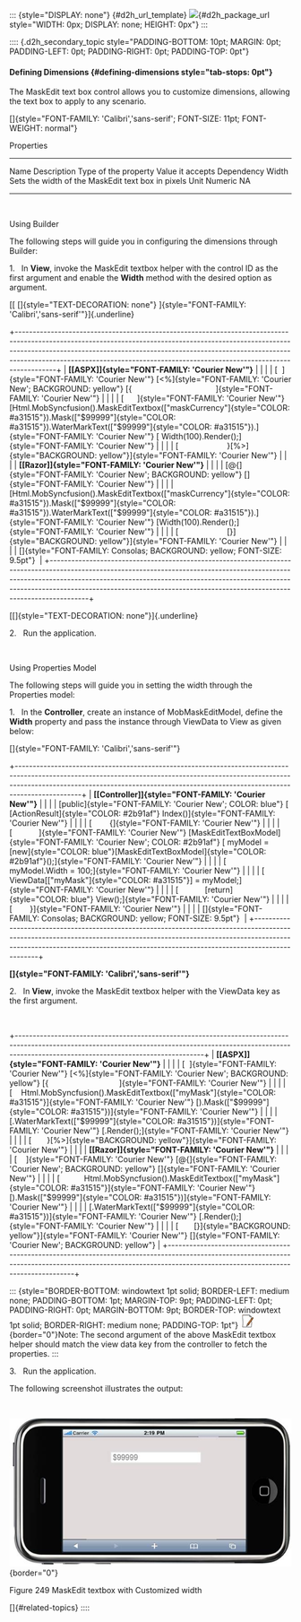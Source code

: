 ::: {style="DISPLAY: none"}
[](ms-xhelp:///?Id=d2h_url_template){#d2h_url_template} ![](!package_url!){#d2h_package_url style="WIDTH: 0px; DISPLAY: none; HEIGHT: 0px"}
:::

:::: {.d2h_secondary_topic style="PADDING-BOTTOM: 10pt; MARGIN: 0pt; PADDING-LEFT: 0pt; PADDING-RIGHT: 0pt; PADDING-TOP: 0pt"}
#### Defining Dimensions {#defining-dimensions style="tab-stops: 0pt"}

The MaskEdit text box control allows you to customize dimensions, allowing the text box to apply to any scenario.

[]{style="FONT-FAMILY: 'Calibri','sans-serif'; FONT-SIZE: 11pt; FONT-WEIGHT: normal"} 

Properties

  ------- --------------------------------------------------- ---------------------- ------------------ ------------
  Name    Description                                         Type of the property   Value it accepts   Dependency
  Width   Sets the width of the MaskEdit text box in pixels   Unit                   Numeric            NA
  ------- --------------------------------------------------- ---------------------- ------------------ ------------

 

Using Builder

The following steps will guide you in configuring the dimensions through Builder:

1.   In **View**, invoke the MaskEdit textbox helper with the control ID as the first argument and enable the **Width** method with the desired option as argument.

[[ []{style="TEXT-DECORATION: none"} ]{style="FONT-FAMILY: 'Calibri','sans-serif'"}]{.underline}  

+-----------------------------------------------------------------------------------------------------------------------------------------------------------------------------------------------------------------------------------------------------------------------------------------------------------------------------------+
| **[\[ASPX\]]{style="FONT-FAMILY: 'Courier New'"}**                                                                                                                                                                                                                                                                                |
|                                                                                                                                                                                                                                                                                                                                   |
| [  ]{style="FONT-FAMILY: 'Courier New'"} [\<%]{style="FONT-FAMILY: 'Courier New'; BACKGROUND: yellow"} [{                                      ]{style="FONT-FAMILY: 'Courier New'"}                                                                                                                                              |
|                                                                                                                                                                                                                                                                                                                                   |
| [      ]{style="FONT-FAMILY: 'Courier New'"} [Html.MobSyncfusion().MaskEditTextbox([\"maskCurrency\"]{style="COLOR: #a31515"}).Mask([\"\$99999\"]{style="COLOR: #a31515"}).WaterMarkText([\"\$99999\"]{style="COLOR: #a31515"}).]{style="FONT-FAMILY: 'Courier New'"} [ Width(100).Render();]{style="FONT-FAMILY: 'Courier New'"} |
|                                                                                                                                                                                                                                                                                                                                   |
| [                      }[%\>]{style="BACKGROUND: yellow"}]{style="FONT-FAMILY: 'Courier New'"}                                                                                                                                                                                                                                    |
|                                                                                                                                                                                                                                                                                                                                   |
| **[\[Razor\]]{style="FONT-FAMILY: 'Courier New'"}**                                                                                                                                                                                                                                                                               |
|                                                                                                                                                                                                                                                                                                                                   |
| [\@{]{style="FONT-FAMILY: 'Courier New'; BACKGROUND: yellow"} []{style="FONT-FAMILY: 'Courier New'"}                                                                                                                                                                                                                              |
|                                                                                                                                                                                                                                                                                                                                   |
| [Html.MobSyncfusion().MaskEditTextbox([\"maskCurrency\"]{style="COLOR: #a31515"}).Mask([\"\$99999\"]{style="COLOR: #a31515"}).WaterMarkText([\"\$99999\"]{style="COLOR: #a31515"}).]{style="FONT-FAMILY: 'Courier New'"} [Width(100).Render();]{style="FONT-FAMILY: 'Courier New'"}                                               |
|                                                                                                                                                                                                                                                                                                                                   |
| [                      [}]{style="BACKGROUND: yellow"}]{style="FONT-FAMILY: 'Courier New'"}                                                                                                                                                                                                                                       |
|                                                                                                                                                                                                                                                                                                                                   |
| []{style="FONT-FAMILY: Consolas; BACKGROUND: yellow; FONT-SIZE: 9.5pt"}                                                                                                                                                                                                                                                           |
+-----------------------------------------------------------------------------------------------------------------------------------------------------------------------------------------------------------------------------------------------------------------------------------------------------------------------------------+

[[]{style="TEXT-DECORATION: none"}]{.underline}  

2.   Run the application.

 

Using Properties Model

The following steps will guide you in setting the width through the Properties model:

1.   In the **Controller**, create an instance of MobMaskEditModel, define the **Width** property and pass the instance through ViewData to View as given below:

[]{style="FONT-FAMILY: 'Calibri','sans-serif'"} 

+------------------------------------------------------------------------------------------------------------------------------------------------------------------------------------------------------------------------------------------------------------+
| **[\[Controller\]]{style="FONT-FAMILY: 'Courier New'"}**                                                                                                                                                                                                   |
|                                                                                                                                                                                                                                                            |
| [public]{style="FONT-FAMILY: 'Courier New'; COLOR: blue"} [ [ActionResult]{style="COLOR: #2b91af"} Index()]{style="FONT-FAMILY: 'Courier New'"}                                                                                                            |
|                                                                                                                                                                                                                                                            |
| [        {]{style="FONT-FAMILY: 'Courier New'"}                                                                                                                                                                                                            |
|                                                                                                                                                                                                                                                            |
| [            ]{style="FONT-FAMILY: 'Courier New'"} [MaskEditTextBoxModel]{style="FONT-FAMILY: 'Courier New'; COLOR: #2b91af"} [ myModel = [new]{style="COLOR: blue"}[MaskEditTextBoxModel]{style="COLOR: #2b91af"}();]{style="FONT-FAMILY: 'Courier New'"} |
|                                                                                                                                                                                                                                                            |
| [            myModel.Width = 100;]{style="FONT-FAMILY: 'Courier New'"}                                                                                                                                                                                     |
|                                                                                                                                                                                                                                                            |
| [            ViewData\[[\"myMask\"]{style="COLOR: #a31515"}\] = myModel;]{style="FONT-FAMILY: 'Courier New'"}                                                                                                                                              |
|                                                                                                                                                                                                                                                            |
| [            [return]{style="COLOR: blue"} View();]{style="FONT-FAMILY: 'Courier New'"}                                                                                                                                                                    |
|                                                                                                                                                                                                                                                            |
| [        }]{style="FONT-FAMILY: 'Courier New'"}                                                                                                                                                                                                            |
|                                                                                                                                                                                                                                                            |
| []{style="FONT-FAMILY: Consolas; BACKGROUND: yellow; FONT-SIZE: 9.5pt"}                                                                                                                                                                                    |
+------------------------------------------------------------------------------------------------------------------------------------------------------------------------------------------------------------------------------------------------------------+

**[]{style="FONT-FAMILY: 'Calibri','sans-serif'"}**  

2.   In **View**, invoke the MaskEdit textbox helper with the ViewData key as the first argument.

 

+----------------------------------------------------------------------------------------------------------------------------------------------------------------------------------------------------------------+
| **[\[ASPX\]]{style="FONT-FAMILY: 'Courier New'"}**                                                                                                                                                             |
|                                                                                                                                                                                                                |
| [  ]{style="FONT-FAMILY: 'Courier New'"} [\<%]{style="FONT-FAMILY: 'Courier New'; BACKGROUND: yellow"} [{                                ]{style="FONT-FAMILY: 'Courier New'"}                                 |
|                                                                                                                                                                                                                |
| [    Html.MobSyncfusion().MaskEditTextbox([\"myMask\"]{style="COLOR: #a31515"}]{style="FONT-FAMILY: 'Courier New'"} [).Mask([\"\$99999\"]{style="COLOR: #a31515"})]{style="FONT-FAMILY: 'Courier New'"}        |
|                                                                                                                                                                                                                |
| [.WaterMarkText([\"\$99999\"]{style="COLOR: #a31515"})]{style="FONT-FAMILY: 'Courier New'"} [.Render();]{style="FONT-FAMILY: 'Courier New'"}                                                                   |
|                                                                                                                                                                                                                |
| [       }[%\>]{style="BACKGROUND: yellow"}]{style="FONT-FAMILY: 'Courier New'"}                                                                                                                                |
|                                                                                                                                                                                                                |
| **[\[Razor\]]{style="FONT-FAMILY: 'Courier New'"}**                                                                                                                                                            |
|                                                                                                                                                                                                                |
| [    ]{style="FONT-FAMILY: 'Courier New'"} [\@{]{style="FONT-FAMILY: 'Courier New'; BACKGROUND: yellow"} []{style="FONT-FAMILY: 'Courier New'"}                                                                |
|                                                                                                                                                                                                                |
| [           Html.MobSyncfusion().MaskEditTextbox([\"myMask\"]{style="COLOR: #a31515"}]{style="FONT-FAMILY: 'Courier New'"} [).Mask([\"\$99999\"]{style="COLOR: #a31515"})]{style="FONT-FAMILY: 'Courier New'"} |
|                                                                                                                                                                                                                |
| [.WaterMarkText([\"\$99999\"]{style="COLOR: #a31515"})]{style="FONT-FAMILY: 'Courier New'"} [.Render();]{style="FONT-FAMILY: 'Courier New'"}                                                                   |
|                                                                                                                                                                                                                |
| [       [}]{style="BACKGROUND: yellow"}]{style="FONT-FAMILY: 'Courier New'"} []{style="FONT-FAMILY: 'Courier New'; BACKGROUND: yellow"}                                                                        |
+----------------------------------------------------------------------------------------------------------------------------------------------------------------------------------------------------------------+

::: {style="BORDER-BOTTOM: windowtext 1pt solid; BORDER-LEFT: medium none; PADDING-BOTTOM: 1pt; MARGIN-TOP: 9pt; PADDING-LEFT: 0pt; PADDING-RIGHT: 0pt; MARGIN-BOTTOM: 9pt; BORDER-TOP: windowtext 1pt solid; BORDER-RIGHT: medium none; PADDING-TOP: 1pt"}
![](ImagesExt/image103_4.jpg){border="0"}Note: The second argument of the above MaskEdit textbox helper should match the view data key from the controller to fetch the properties.
:::

3.   Run the application.

The following screenshot illustrates the output:

 

![](ImagesExt/image103_148.jpg){border="0"}

Figure 249 MaskEdit textbox with Customized width

[]{#related-topics}
::::
